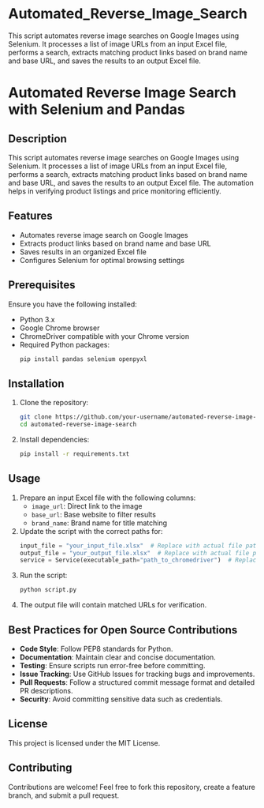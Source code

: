 # Automated_Reverse_Image_Search
This script automates reverse image searches on Google Images using Selenium. It processes a list of image URLs from an input Excel file, performs a search, extracts matching product links based on brand name and base URL, and saves the results to an output Excel file. 

# Automated Reverse Image Search with Selenium and Pandas

## Description
This script automates reverse image searches on Google Images using Selenium. It processes a list of image URLs from an input Excel file, performs a search, extracts matching product links based on brand name and base URL, and saves the results to an output Excel file. The automation helps in verifying product listings and price monitoring efficiently.

## Features
- Automates reverse image search on Google Images
- Extracts product links based on brand name and base URL
- Saves results in an organized Excel file
- Configures Selenium for optimal browsing settings

## Prerequisites
Ensure you have the following installed:
- Python 3.x
- Google Chrome browser
- ChromeDriver compatible with your Chrome version
- Required Python packages:
  ```sh
  pip install pandas selenium openpyxl
  ```

## Installation
1. Clone the repository:
   ```sh
   git clone https://github.com/your-username/automated-reverse-image-search.git
   cd automated-reverse-image-search
   ```
2. Install dependencies:
   ```sh
   pip install -r requirements.txt
   ```

## Usage
1. Prepare an input Excel file with the following columns:
   - `image_url`: Direct link to the image
   - `base_url`: Base website to filter results
   - `brand_name`: Brand name for title matching
2. Update the script with the correct paths for:
   ```python
   input_file = "your_input_file.xlsx"  # Replace with actual file path
   output_file = "your_output_file.xlsx"  # Replace with actual file path
   service = Service(executable_path="path_to_chromedriver")  # Replace with actual path
   ```
3. Run the script:
   ```sh
   python script.py
   ```
4. The output file will contain matched URLs for verification.

## Best Practices for Open Source Contributions
- **Code Style**: Follow PEP8 standards for Python.
- **Documentation**: Maintain clear and concise documentation.
- **Testing**: Ensure scripts run error-free before committing.
- **Issue Tracking**: Use GitHub Issues for tracking bugs and improvements.
- **Pull Requests**: Follow a structured commit message format and detailed PR descriptions.
- **Security**: Avoid committing sensitive data such as credentials.

## License
This project is licensed under the MIT License.

## Contributing
Contributions are welcome! Feel free to fork this repository, create a feature branch, and submit a pull request.

